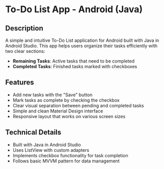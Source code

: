 # To-Do List App - Android (Java)

## Description

A simple and intuitive To-Do List application for Android built with Java in Android Studio. This app helps users organize their tasks efficiently with two clear sections:

- **Remaining Tasks**: Active tasks that need to be completed
- **Completed Tasks**: Finished tasks marked with checkboxes

## Features

- Add new tasks with the "Save" button
- Mark tasks as complete by checking the checkbox
- Clear visual separation between pending and completed tasks
- Simple and clean Material Design interface
- Responsive layout that works on various screen sizes

## Technical Details

- Built with Java in Android Studio
- Uses ListView with custom adapters
- Implements checkbox functionality for task completion
- Follows basic MVVM pattern for data management

